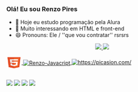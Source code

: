 ### Olá! Eu sou Renzo Pires


- 🔭 Hoje eu estudo programação pela Alura
- 🌱 Muito interessando em HTML e front-end
- 😄 Pronouns: Ele / ''que vou contratar'' rsrsrs 

<div align="center">
  <a href="https://github.com/renzoproguy">
  <img height="140em" src="https://github-readme-stats.vercel.app/api?username=renzoproguy&show_icons=true&theme=dark&include_all_commits=true&count_private=true"/>
  <img height="140em" src="https://github-readme-stats.vercel.app/api/top-langs/?username=renzoproguy&layout=compact&langs_count=7&theme=dark"/>
</div>
<div style="display: inline_block"><br>
<img align="center" alt="Renzo-HTML" height="30" width="40" src="https://raw.githubusercontent.com/devicons/devicon/master/icons/html5/html5-original.svg">
<img align="center" alt="Renzo-Javacript" height="30" width="40" src="https://cdn.jsdelivr.net/gh/devicons/devicon/icons/javascript/javascript-original.svg"/>
<a href="https://picasion.com/"><img src="https://i.picasion.com/pic91/eed6ca1b924deb457e7c8a2c70adfb91.gif" width="300" height="300" border="0" alt="https://picasion.com/" /></a><br /><a href="https://picasion.com/"></a>
  </div>


  ##

<div>
  <a href="https://instagram.com/hieron.ymus" target="_blank"><img src="https://img.shields.io/badge/-Instagram-%23E4405F?style=for-the-badge&logo=instagram&logoColor=white" target="_blank"></a>
 <a href="https://discord.gg/Renzo( Sath )#5789" target="_blank"><img src="https://img.shields.io/badge/Discord-7289DA?style=for-the-badge&logo=discord&logoColor=white" target="_blank"></a> 
  <a href = "mailto:renzoproguy@gmail.com"><img src="https://img.shields.io/badge/-Gmail-%23333?style=for-the-badge&logo=gmail&logoColor=white" target="_blank"></a>
  <a href="https://www.linkedin.com/in/renzo-pires-118725114" target="_blank"><img src="https://img.shields.io/badge/-LinkedIn-%230077B5?style=for-the-badge&logo=linkedin&logoColor=white" target="_blank"></a> 
</div>
